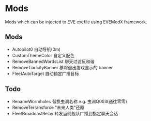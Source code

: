 # Mods
Mods which can be injected to EVE exefile using EVEModX framework.

## Mods
- Autopilot0 自动导航(0m)
- CustomThemeColor 自定义配色
- RemoveBannedWordsList 聊天过滤反和谐
- RemoveTiancityBanner 移除退出游戏显示的 banner
- FleetAutoTarget 自动锁定广播目标

## Todo
- RenameWormholes 替换虫洞名称 e.g. 虫洞Q003(通往零零)
- RemoveTerransforce "未来人类"还原
- FleetBroadcastRelay 转发当前舰队广播到指定聊天会话
